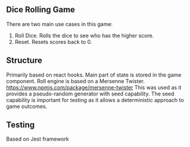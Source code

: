 ## Dice Rolling Game
There are two main use cases in this game:
1) Roll Dice. Rolls the dice to see who has the higher score.
2) Reset. Resets scores back to 0. 

## Structure
Primarily based on react hooks. Main part of state is stored in the game component.
Roll engine is based on a Mersenne Twister. https://www.npmjs.com/package/mersenne-twister
This was used as it provides a pseudo-random generator with seed capability.
The seed capability is important for testing as it allows a deterministic approach to game outcomes.

## Testing
Based on Jest framework